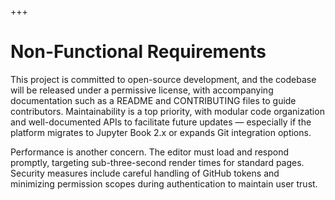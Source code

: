 +++
# Non-Functional Requirements

This project is committed to open-source development, and the codebase will be released under a permissive license, with accompanying documentation such as a README and CONTRIBUTING files to guide contributors. Maintainability is a top priority, with modular code organization and well-documented APIs to facilitate future updates — especially if the platform migrates to Jupyter Book 2.x or expands Git integration options.

Performance is another concern. The editor must load and respond promptly, targeting sub-three-second render times for standard pages. Security measures include careful handling of GitHub tokens and minimizing permission scopes during authentication to maintain user trust.